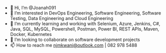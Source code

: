 - 👋 Hi, I’m @Joanah091
- 👀 I’m interested in DevOps Engineering, Software Engineering, Software Testing, Data Engineering and Cloud Engineering
- 🌱 I’m currently learning and working with Selenium, Azure, Jenkins, C#, Java, SQL, MySQL, Powershell, Postman, Power BI, REST APIs, Maven, Docker, Kubernetes
- 💞️ I’m looking to collaborate on software development projects
- 📫 How to reach me njmkwani@outlook.com | 082 978 5488

<!---
Joanah091/Joanah091 is a ✨ special ✨ repository because its `README.md` (this file) appears on your GitHub profile.
You can click the Preview link to take a look at your changes.
--->
